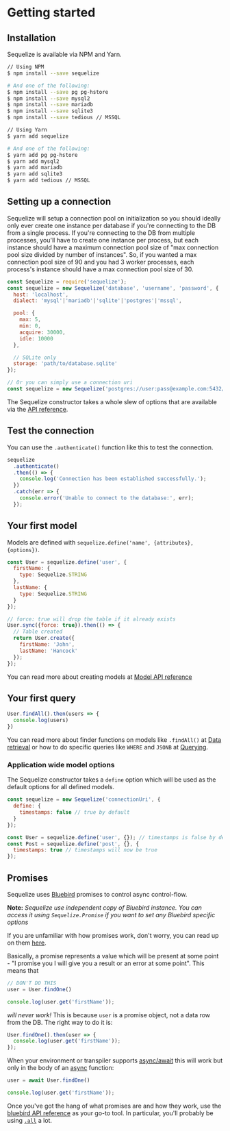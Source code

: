 # Getting started

## Installation

Sequelize is available via NPM and Yarn.

```bash
// Using NPM
$ npm install --save sequelize

# And one of the following:
$ npm install --save pg pg-hstore
$ npm install --save mysql2
$ npm install --save mariadb
$ npm install --save sqlite3
$ npm install --save tedious // MSSQL

// Using Yarn
$ yarn add sequelize

# And one of the following:
$ yarn add pg pg-hstore
$ yarn add mysql2
$ yarn add mariadb
$ yarn add sqlite3
$ yarn add tedious // MSSQL
```

## Setting up a connection

Sequelize will setup a connection pool on initialization so you should ideally only ever create one instance per database if you're connecting to the DB from a single process. If you're connecting to the DB from multiple processes, you'll have to create one instance per process, but each instance should have a maximum connection pool size of "max connection pool size divided by number of instances".  So, if you wanted a max connection pool size of 90 and you had 3 worker processes, each process's instance should have a max connection pool size of 30.

```js
const Sequelize = require('sequelize');
const sequelize = new Sequelize('database', 'username', 'password', {
  host: 'localhost',
  dialect: 'mysql'|'mariadb'|'sqlite'|'postgres'|'mssql',

  pool: {
    max: 5,
    min: 0,
    acquire: 30000,
    idle: 10000
  },

  // SQLite only
  storage: 'path/to/database.sqlite'
});

// Or you can simply use a connection uri
const sequelize = new Sequelize('postgres://user:pass@example.com:5432/dbname');
```

The Sequelize constructor takes a whole slew of options that are available via the [API reference](/class/lib/sequelize.js~Sequelize.html).

## Test the connection

You can use the `.authenticate()` function like this to test the connection.

```js
sequelize
  .authenticate()
  .then(() => {
    console.log('Connection has been established successfully.');
  })
  .catch(err => {
    console.error('Unable to connect to the database:', err);
  });
```

## Your first model

Models are defined with `sequelize.define('name', {attributes}, {options})`.

```js
const User = sequelize.define('user', {
  firstName: {
    type: Sequelize.STRING
  },
  lastName: {
    type: Sequelize.STRING
  }
});

// force: true will drop the table if it already exists
User.sync({force: true}).then(() => {
  // Table created
  return User.create({
    firstName: 'John',
    lastName: 'Hancock'
  });
});
```

You can read more about creating models at [Model API reference](/class/lib/model.js~Model.html)

## Your first query

```js
User.findAll().then(users => {
  console.log(users)
})
```

You can read more about finder functions on models like `.findAll()` at [Data retrieval](/manual/tutorial/models-usage.html#data-retrieval-finders) or how to do specific queries like `WHERE` and `JSONB` at [Querying](/manual/tutorial/querying.html).

### Application wide model options

The Sequelize constructor takes a `define` option which will be used as the default options for all defined models.

```js
const sequelize = new Sequelize('connectionUri', {
  define: {
    timestamps: false // true by default
  }
});

const User = sequelize.define('user', {}); // timestamps is false by default
const Post = sequelize.define('post', {}, {
  timestamps: true // timestamps will now be true
});
```

## Promises

Sequelize uses [Bluebird](http://bluebirdjs.com) promises to control async control-flow.

**Note:** _Sequelize use independent copy of Bluebird instance. You can access it using
 `Sequelize.Promise` if you want to set any Bluebird specific options_

If you are unfamiliar with how promises work, don't worry, you can read up on them [here](http://bluebirdjs.com/docs/why-promises.html).

Basically, a promise represents a value which will be present at some point - "I promise you I will give you a result or an error at some point". This means that

```js
// DON'T DO THIS
user = User.findOne()

console.log(user.get('firstName'));
```

_will never work!_ This is because `user` is a promise object, not a data row from the DB. The right way to do it is:

```js
User.findOne().then(user => {
  console.log(user.get('firstName'));
});
```

When your environment or transpiler supports [async/await](https://developer.mozilla.org/en-US/docs/Web/JavaScript/Reference/Operators/await) this will work but only in the body of an [async](https://developer.mozilla.org/en-US/docs/Web/JavaScript/Reference/Statements/async_function) function:

```js
user = await User.findOne()

console.log(user.get('firstName'));
```

Once you've got the hang of what promises are and how they work, use the [bluebird API reference](http://bluebirdjs.com/docs/api-reference.html) as your go-to tool. In particular, you'll probably be using [`.all`](http://bluebirdjs.com/docs/api/promise.all.html) a lot.
